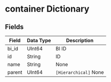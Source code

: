 # container Dictionary

## Fields

| Field  | Data Type | Description           |
| ------ | --------- | --------------------- |
| bi_id  | UInt64    | BI ID                 |
| id     | String    | ID                    |
| name   | String    | None                  |
| parent | UInt64    | `[Hierarchical]` None |
